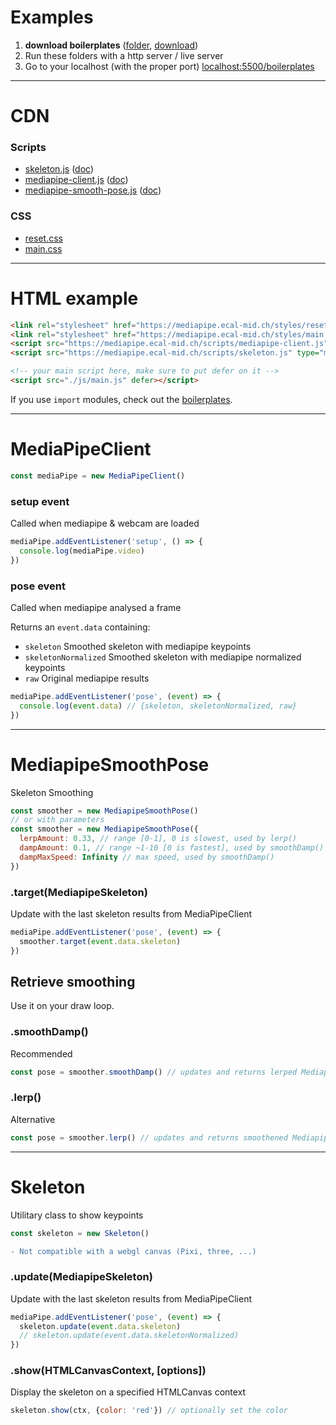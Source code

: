 # Examples
1. **download boilerplates** ([folder](https://github.com/ecal-mid/musee-de-la-main-2022/tree/main/boilerplates), [download](https://minhaskamal.github.io/DownGit/#/home?url=https://github.com/ecal-mid/musee-de-la-main-2022/tree/2c5bcdfb99faf957e8d316c13a47b6206d1d048a/boilerplates))
3. Run these folders with a http server / live server
4. Go to your localhost (with the proper port) [localhost:5500/boilerplates](http://localhost:5500/boilerplates/)

---
# CDN
### Scripts
- [skeleton.js](https://mediapipe.ecal-mid.ch/scripts/skeleton.js) ([doc](/#Skeleton))
- [mediapipe-client.js](https://mediapipe.ecal-mid.ch/scripts/mediapipe-client.js) ([doc](/#MediaPipeClient))
- [mediapipe-smooth-pose.js](https://mediapipe.ecal-mid.ch/scripts/mediapipe-smooth-pose.js) ([doc](/#MediapipeSmoothPose))

### CSS
- [reset.css](https://mediapipe.ecal-mid.ch/styles/reset.css)
- [main.css](https://mediapipe.ecal-mid.ch/styles/main.css)

---
# HTML example
```html
<link rel="stylesheet" href="https://mediapipe.ecal-mid.ch/styles/reset.css">
<link rel="stylesheet" href="https://mediapipe.ecal-mid.ch/styles/main.css">
<script src="https://mediapipe.ecal-mid.ch/scripts/mediapipe-client.js" type="module"></script>
<script src="https://mediapipe.ecal-mid.ch/scripts/skeleton.js" type="module"></script>

<!-- your main script here, make sure to put defer on it -->
<script src="./js/main.js" defer></script>
```
If you use `import` modules, check out the [boilerplates](#Examples).

---
# MediaPipeClient
```javascript
const mediaPipe = new MediaPipeClient()
```
### setup event
Called when mediapipe & webcam are loaded
```javascript
mediaPipe.addEventListener('setup', () => {
  console.log(mediaPipe.video)
})
```
### pose event
Called when mediapipe analysed a frame

Returns an `event.data` containing:
- `skeleton` Smoothed skeleton with mediapipe keypoints
- `skeletonNormalized` Smoothed skeleton with mediapipe normalized keypoints
- `raw` Original mediapipe results

```javascript
mediaPipe.addEventListener('pose', (event) => {
  console.log(event.data) // {skeleton, skeletonNormalized, raw}
})
```

---
# MediapipeSmoothPose
Skeleton Smoothing
```javascript
const smoother = new MediapipeSmoothPose()
// or with parameters
const smoother = new MediapipeSmoothPose({
  lerpAmount: 0.33, // range [0-1], 0 is slowest, used by lerp()
  dampAmount: 0.1, // range ~1-10 [0 is fastest], used by smoothDamp()
  dampMaxSpeed: Infinity // max speed, used by smoothDamp()
})
```
### .target(MediapipeSkeleton)
Update with the last skeleton results from MediaPipeClient
```javascript
mediaPipe.addEventListener('pose', (event) => {
  smoother.target(event.data.skeleton)
})
```
## Retrieve smoothing
Use it on your draw loop.
### .smoothDamp()
Recommended
```javascript
const pose = smoother.smoothDamp() // updates and returns lerped MediapipeSkeleton or undefined (if nobody is here)
```
### .lerp()
Alternative
```javascript
const pose = smoother.lerp() // updates and returns smoothened MediapipeSkeleton or undefined (if nobody is here)
```
---

# Skeleton
Utilitary class to show keypoints
```javascript
const skeleton = new Skeleton()
```
```diff
- Not compatible with a webgl canvas (Pixi, three, ...)
```
### .update(MediapipeSkeleton)
Update with the last skeleton results from MediaPipeClient
```javascript
mediaPipe.addEventListener('pose', (event) => {
  skeleton.update(event.data.skeleton)
  // skeleton.update(event.data.skeletonNormalized)
})
```
### .show(HTMLCanvasContext, \[options\])
Display the skeleton on a specified HTMLCanvas context
```javascript
skeleton.show(ctx, {color: 'red'}) // optionally set the color
```
